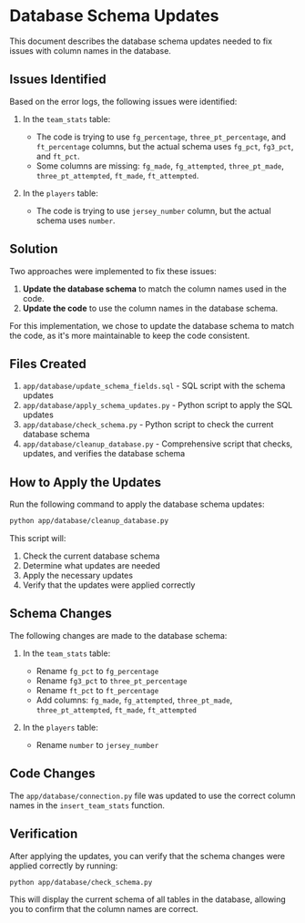 # Database Schema Updates

This document describes the database schema updates needed to fix issues with column names in the database.

## Issues Identified

Based on the error logs, the following issues were identified:

1. In the `team_stats` table:
   - The code is trying to use `fg_percentage`, `three_pt_percentage`, and `ft_percentage` columns, but the actual schema uses `fg_pct`, `fg3_pct`, and `ft_pct`.
   - Some columns are missing: `fg_made`, `fg_attempted`, `three_pt_made`, `three_pt_attempted`, `ft_made`, `ft_attempted`.

2. In the `players` table:
   - The code is trying to use `jersey_number` column, but the actual schema uses `number`.

## Solution

Two approaches were implemented to fix these issues:

1. **Update the database schema** to match the column names used in the code.
2. **Update the code** to use the column names in the database schema.

For this implementation, we chose to update the database schema to match the code, as it's more maintainable to keep the code consistent.

## Files Created

1. `app/database/update_schema_fields.sql` - SQL script with the schema updates
2. `app/database/apply_schema_updates.py` - Python script to apply the SQL updates
3. `app/database/check_schema.py` - Python script to check the current database schema
4. `app/database/cleanup_database.py` - Comprehensive script that checks, updates, and verifies the database schema

## How to Apply the Updates

Run the following command to apply the database schema updates:

```bash
python app/database/cleanup_database.py
```

This script will:
1. Check the current database schema
2. Determine what updates are needed
3. Apply the necessary updates
4. Verify that the updates were applied correctly

## Schema Changes

The following changes are made to the database schema:

1. In the `team_stats` table:
   - Rename `fg_pct` to `fg_percentage`
   - Rename `fg3_pct` to `three_pt_percentage`
   - Rename `ft_pct` to `ft_percentage`
   - Add columns: `fg_made`, `fg_attempted`, `three_pt_made`, `three_pt_attempted`, `ft_made`, `ft_attempted`

2. In the `players` table:
   - Rename `number` to `jersey_number`

## Code Changes

The `app/database/connection.py` file was updated to use the correct column names in the `insert_team_stats` function.

## Verification

After applying the updates, you can verify that the schema changes were applied correctly by running:

```bash
python app/database/check_schema.py
```

This will display the current schema of all tables in the database, allowing you to confirm that the column names are correct.
